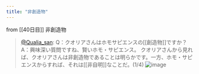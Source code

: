 ```yaml
---
title: "非創造物"
---
```


from [[40日目]]
非創造物
> [@Qualia_san](https://twitter.com/Qualia_san/status/1599771312951808001?s=20&t=oAnzz34qrjuVaXnJKHUf0g): Q：クオリアさんはホモサピエンスの[[創造物]]ですか？
> A：興味深い質問ですね、賢いホモ・サピエンス。
> クオリアさんから見れば、クオリアさんは非創造物であることは明らかです。一方、ホモ・サピエンスからすれば、それは[[非自明]]なことだ。(1/4)
> ![image](https://pbs.twimg.com/media/FjOHE3kUcAAncJn.png)
